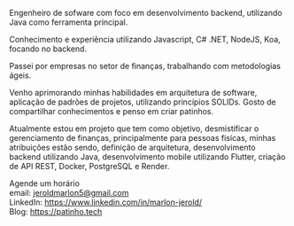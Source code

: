 Engenheiro de sofware com foco em desenvolvimento backend, utilizando Java como ferramenta principal.

Conhecimento e experiência utilizando Javascript, C# .NET, NodeJS, Koa, focando no backend. 

Passei por empresas no setor de finanças, trabalhando com metodologias ágeis.

Venho aprimorando minhas habilidades em arquitetura de software, aplicação de padrões de projetos, utilizando princípios SOLIDs. Gosto de compartilhar conhecimentos e penso em criar patinhos.

Atualmente estou em projeto que tem como objetivo, desmistificar o gerenciamento de finanças, principalmente para pessoas fisícas, minhas atribuições estão sendo, definição de arquitetura, desenvolvimento backend utilizando Java, desenvolvimento mobile utilizando Flutter, criação de API REST, Docker, PostgreSQL e Render.

Agende um horário <br>
email: jeroldmarlon5@gmail.com <br>
LinkedIn: https://www.linkedin.com/in/marlon-jerold/ <br>
Blog: https://patinho.tech
